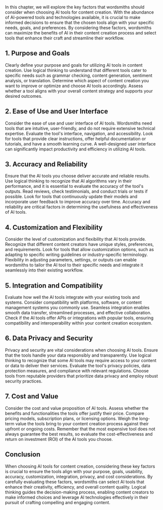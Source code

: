 
In this chapter, we will explore the key factors that wordsmiths should consider when choosing AI tools for content creation. With the abundance of AI-powered tools and technologies available, it is crucial to make informed decisions to ensure that the chosen tools align with your specific needs, goals, and preferences. By considering these factors, wordsmiths can maximize the benefits of AI in their content creation process and select tools that enhance their craft and streamline their workflow.

1\. Purpose and Goals
--------------------

Clearly define your purpose and goals for utilizing AI tools in content creation. Use logical thinking to understand that different tools cater to specific needs such as grammar checking, content generation, sentiment analysis, or translation. Determine which aspect of content creation you want to improve or optimize and choose AI tools accordingly. Assess whether a tool aligns with your overall content strategy and supports your desired outcomes.

2\. Ease of Use and User Interface
---------------------------------

Consider the ease of use and user interface of AI tools. Wordsmiths need tools that are intuitive, user-friendly, and do not require extensive technical expertise. Evaluate the tool's interface, navigation, and accessibility. Look for tools that provide clear instructions, offer helpful documentation or tutorials, and have a smooth learning curve. A well-designed user interface can significantly impact productivity and efficiency in utilizing AI tools.

3\. Accuracy and Reliability
---------------------------

Ensure that the AI tools you choose deliver accurate and reliable results. Use logical thinking to recognize that AI algorithms vary in their performance, and it is essential to evaluate the accuracy of the tool's outputs. Read reviews, check testimonials, and conduct trials or tests if possible. Look for tools that continuously update their models and incorporate user feedback to improve accuracy over time. Accuracy and reliability are critical factors in determining the usefulness and effectiveness of AI tools.

4\. Customization and Flexibility
--------------------------------

Consider the level of customization and flexibility that AI tools provide. Recognize that different content creators have unique styles, preferences, and requirements. Look for tools that allow customization options, such as adapting to specific writing guidelines or industry-specific terminology. Flexibility in adjusting parameters, settings, or outputs can enable wordsmiths to tailor the AI tool to their specific needs and integrate it seamlessly into their existing workflow.

5\. Integration and Compatibility
--------------------------------

Evaluate how well the AI tools integrate with your existing tools and systems. Consider compatibility with platforms, software, or content management systems you commonly use. Seamless integration enables smooth data transfer, streamlined processes, and effective collaboration. Check if the AI tools offer APIs or integrations with popular tools, ensuring compatibility and interoperability within your content creation ecosystem.

6\. Data Privacy and Security
----------------------------

Privacy and security are vital considerations when choosing AI tools. Ensure that the tools handle your data responsibly and transparently. Use logical thinking to recognize that some AI tools may require access to your content or data to deliver their services. Evaluate the tool's privacy policies, data protection measures, and compliance with relevant regulations. Choose tools from reputable providers that prioritize data privacy and employ robust security practices.

7\. Cost and Value
-----------------

Consider the cost and value proposition of AI tools. Assess whether the benefits and functionalities the tools offer justify their price. Compare pricing models, subscription plans, or licensing options. Weigh the long-term value the tools bring to your content creation process against their upfront or ongoing costs. Remember that the most expensive tool does not always guarantee the best results, so evaluate the cost-effectiveness and return on investment (ROI) of the AI tools you choose.

Conclusion
----------

When choosing AI tools for content creation, considering these key factors is crucial to ensure the tools align with your purpose, goals, usability, accuracy, customization, integration, privacy, and cost considerations. By carefully evaluating these factors, wordsmiths can select AI tools that enhance their creativity, efficiency, and overall content quality. Logical thinking guides the decision-making process, enabling content creators to make informed choices and leverage AI technologies effectively in their pursuit of crafting compelling and engaging content.
